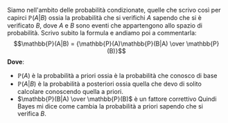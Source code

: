 Siamo nell'ambito delle probabilità condizionate, quelle che scrivo così per capirci $\mathbb{P}(A|B)$ ossia la probabilità che si verifichi $A$ sapendo che si è verificato $B$, dove $A$ e $B$ sono eventi che appartengono allo spazio di probabilità. Scrivo subito la formula e andiamo poi a commentarla: $$\mathbb{P}(A|B) = {\mathbb{P}(A)\mathbb{P}(B|A) \over \mathbb{P}(B)}$$**Dove**: 
- $\mathbb{P}(A)$ è la probabilità a priori ossia è la probabilità che conosco di base
- $\mathbb{P}(A|B)$ è la probabilità a posteriori ossia quella che devo di solito calcolare conoscendo quella a priori. 
- $\mathbb{P}(B|A) \over \mathbb{P}(B)$ è un fattore correttivo
Quindi Bayes mi dice come cambia la probabilità a priori sapendo che si verifica $B$.
